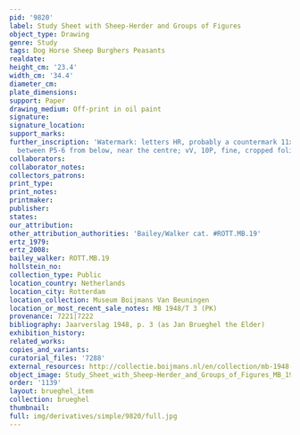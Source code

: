 ```yaml
---
pid: '9820'
label: Study Sheet with Sheep-Herder and Groups of Figures
object_type: Drawing
genre: Study
tags: Dog Horse Sheep Burghers Peasants
realdate: 
height_cm: '23.4'
width_cm: '34.4'
diameter_cm: 
plate_dimensions: 
support: Paper
drawing_medium: Off-print in oil paint
signature: 
signature_location: 
support_marks: 
further_inscription: 'Watermark: letters HR, probably a countermark 11x16mm, PP26mm,
  between P5-6 from below, near the centre; vV, 10P, fine, cropped folio)'
collaborators: 
collaborator_notes: 
collectors_patrons: 
print_type: 
print_notes: 
printmaker: 
publisher: 
states: 
our_attribution: 
other_attribution_authorities: 'Bailey/Walker cat. #ROTT.MB.19'
ertz_1979: 
ertz_2008: 
bailey_walker: ROTT.MB.19
hollstein_no: 
collection_type: Public
location_country: Netherlands
location_city: Rotterdam
location_collection: Museum Boijmans Van Beuningen
location_or_most_recent_sale_notes: MB 1948/T 3 (PK)
provenance: 7221|7222
bibliography: Jaarverslag 1948, p. 3 (as Jan Brueghel the Elder)
exhibition_history: 
related_works: 
copies_and_variants: 
curatorial_files: '7288'
external_resources: http://collectie.boijmans.nl/en/collection/mb-1948-t-3-verso-(pk)
object_image: Study_Sheet_with_Sheep-Herder_and_Groups_of_Figures_MB_1948_T_3_PK_Museum_Boijmans-van_Beuningen.jpg
order: '1139'
layout: brueghel_item
collection: brueghel
thumbnail: 
full: img/derivatives/simple/9820/full.jpg
---
```


